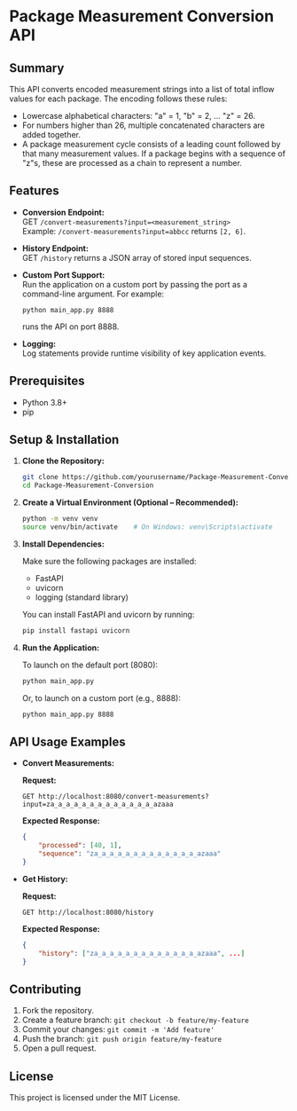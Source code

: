 # Package Measurement Conversion API

## Summary

This API converts encoded measurement strings into a list of total inflow values for each package. The encoding follows these rules:
- Lowercase alphabetical characters: "a" = 1, "b" = 2, … "z" = 26.
- For numbers higher than 26, multiple concatenated characters are added together.
- A package measurement cycle consists of a leading count followed by that many measurement values. If a package begins with a sequence of "z"s, these are processed as a chain to represent a number.

## Features

- **Conversion Endpoint:**  
  GET `/convert-measurements?input=<measurement_string>`  
  Example: `/convert-measurements?input=abbcc` returns `[2, 6]`.

- **History Endpoint:**  
  GET `/history` returns a JSON array of stored input sequences.

- **Custom Port Support:**  
  Run the application on a custom port by passing the port as a command-line argument. For example:
  ```
  python main_app.py 8888
  ```
  runs the API on port 8888.

- **Logging:**  
  Log statements provide runtime visibility of key application events.

## Prerequisites

- Python 3.8+
- pip

## Setup & Installation

1. **Clone the Repository:**

    ```bash
    git clone https://github.com/yourusername/Package-Measurement-Conversion.git
    cd Package-Measurement-Conversion
    ```

2. **Create a Virtual Environment (Optional – Recommended):**

    ```bash
    python -m venv venv
    source venv/bin/activate    # On Windows: venv\Scripts\activate
    ```

3. **Install Dependencies:**

    Make sure the following packages are installed:
    - FastAPI
    - uvicorn
    - logging (standard library)
    
    You can install FastAPI and uvicorn by running:
    
    ```bash
    pip install fastapi uvicorn
    ```

4. **Run the Application:**

    To launch on the default port (8080):
    
    ```bash
    python main_app.py
    ```
    
    Or, to launch on a custom port (e.g., 8888):
    
    ```bash
    python main_app.py 8888
    ```

## API Usage Examples

- **Convert Measurements:**

  **Request:**
  ```
  GET http://localhost:8080/convert-measurements?input=za_a_a_a_a_a_a_a_a_a_a_a_a_azaaa
  ```
  
  **Expected Response:**
  ```json
  {
      "processed": [40, 1],
      "sequence": "za_a_a_a_a_a_a_a_a_a_a_a_a_azaaa"
  }
  ```

- **Get History:**

  **Request:**
  ```
  GET http://localhost:8080/history
  ```
  
  **Expected Response:**
  ```json
  {
      "history": ["za_a_a_a_a_a_a_a_a_a_a_a_a_azaaa", ...]
  }
  ```

## Contributing

1. Fork the repository.
2. Create a feature branch: `git checkout -b feature/my-feature`
3. Commit your changes: `git commit -m 'Add feature'`
4. Push the branch: `git push origin feature/my-feature`
5. Open a pull request.

## License

This project is licensed under the MIT License.
